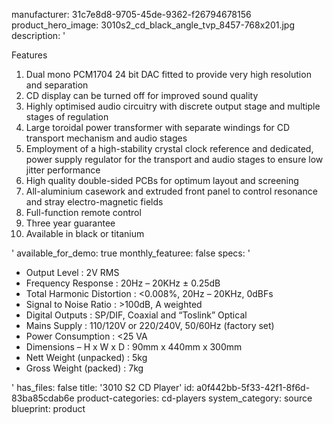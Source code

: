 manufacturer: 31c7e8d8-9705-45de-9362-f26794678156
product_hero_image: 3010s2_cd_black_angle_tvp_8457-768x201.jpg
description: '<p>Features</p><ol><li>Dual mono PCM1704 24 bit DAC fitted to provide very high resolution and separation</li><li>CD display can be turned off for improved sound quality</li><li>Highly optimised audio circuitry with discrete output stage and multiple stages of regulation</li><li>Large toroidal power transformer with separate windings for CD transport mechanism and audio stages</li><li>Employment of a high-stability crystal clock reference and dedicated, power supply regulator for the transport and audio stages to ensure low jitter performance</li><li>High quality double-sided PCBs for optimum layout and screening</li><li>All-aluminium casework and extruded front panel to control resonance and stray electro-magnetic fields</li><li>Full-function remote control</li><li>Three year guarantee</li><li>Available in black or titanium</li></ol>'
available_for_demo: true
monthly_featuree: false
specs: '<ul><li>Output Level : 2V RMS</li><li>Frequency Response : 20Hz – 20KHz ± 0.25dB</li><li>Total Harmonic Distortion : &lt;0.008%, 20Hz – 20KHz, 0dBFs</li><li>Signal to Noise Ratio : &gt;100dB, A weighted</li><li>Digital Outputs : SP/DIF, Coaxial and “Toslink” Optical</li><li>Mains Supply : 110/120V or 220/240V, 50/60Hz (factory set)</li><li>Power Consumption : &lt;25 VA</li><li>Dimensions – H x W x D : 90mm x 440mm x 300mm</li><li>Nett Weight (unpacked) : 5kg</li><li>Gross Weight (packed) : 7kg</li></ul>'
has_files: false
title: '3010 S2 CD Player'
id: a0f442bb-5f33-42f1-8f6d-83ba85cdab6e
product-categories: cd-players
system_category: source
blueprint: product
